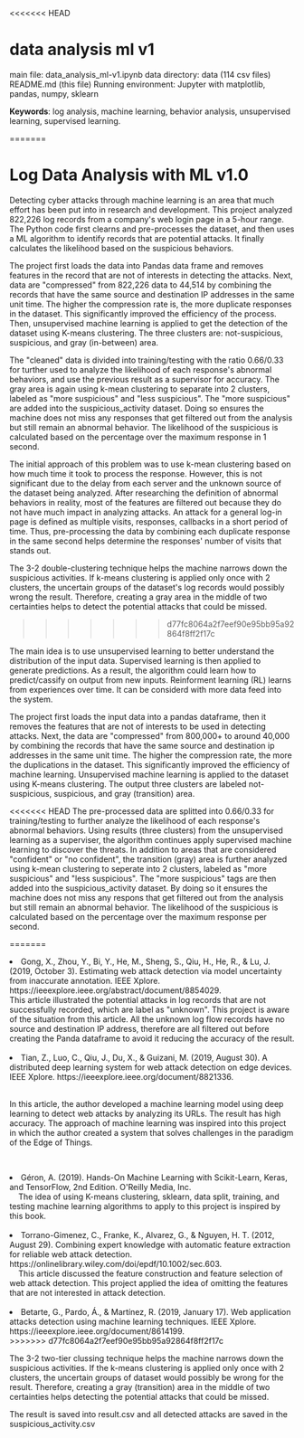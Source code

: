 <<<<<<< HEAD
# data analysis ml v1

main file: data_analysis_ml-v1.ipynb
data directory: data (114 csv files)
README.md (this file)
Running environment: Jupyter with matplotlib, pandas, numpy, sklearn


<b>Keywords</b>: log analysis, machine learning, behavior analysis, unsupervised learning, supervised learning.

=======
# Log Data Analysis with ML v1.0
Detecting cyber attacks through machine learning is an area that much effort has been put into in research and development. This project analyzed 822,226 log records from a  company's web login page in a 5-hour range. The Python code first clearns and pre-processes the dataset, and then uses a ML algorithm to identify records that are potential attacks. It finally calculates the likelihood based on the suspicious behaviors. 

The project first loads the data into Pandas data frame and removes features in the record that are not of interests in detecting the attacks. Next, data are "compressed" from 822,226 data to 44,514 by combining the records that have the same source and destination IP addresses in the same unit time. The higher the compression rate is, the more duplicate responses in the dataset. This significantly improved the efficiency of the process. Then, unsupervised machine learning is applied to get the detection of the dataset using K-means clustering. The three clusters are: not-suspicious, suspicious, and gray (in-between) area. 

The "cleaned" data is divided into training/testing with the ratio 0.66/0.33 for turther used to analyze the likelihood of each response's abnormal behaviors, and use the previous result as a supervisor for accuracy. The gray area is again using k-mean clustering to separate into 2 clusters, labeled as "more suspicious" and "less suspicious". The "more suspicious" are added into the suspicious_activity dataset. Doing so ensures the machine does not miss any responses that get filtered out from the analysis but still remain an abnormal behavior. The likelihood of the suspicious is calculated based on the percentage over the maximum response in 1 second.

The initial approach of this problem was to use k-mean clustering based on how much time it took to process the response. However, this is not significant due to the delay from each server and the unknown source of the dataset being analyzed. After researching the definition of abnormal behaviors in reality, most of the features are filtered out because they do not have much impact in analyzing attacks. An attack for a general log-in page is defined as multiple visits, responses, callbacks in a short period of time. Thus, pre-processing the data by combining each duplicate response in the same second helps determine the responses' number of visits that stands out.

The 3-2 double-clustering technique helps the machine narrows down the suspicious activities. If k-means clustering is applied only once with 2 clusters, the uncertain groups of the dataset's log records would possibly wrong the result. Therefore, creating a gray area in the middle of two certainties helps to detect the potential attacks that could be missed.
>>>>>>> d77fc8064a2f7eef90e95bb95a92864f8ff2f17c

The main idea is to use unsupervised learning to better understand the distribution of the input data. Supervised learning is then applied to generate predictions. As a result, the algorithm could learn how to predict/cassify on output from new inputs. Reinforment learning (RL) learns from experiences over time. It can be considerd with more data feed into the system. 

The project first loads the input data into a pandas dataframe, then it removes the features that are not of interests to be used in detecting attacks. Next, the data are "compressed" from 800,000+ to around 40,000 by combining the records that have the same source and destination ip addresses in the same unit time. The higher the compression rate, the more the duplications in the dataset. This significantly improved the efficiency of machine learning. Unsupervised machine learning is applied to the dataset using K-means clustering. The output three clusters are labeled not-suspicious, suspicious, and gray (transition) area. 

<<<<<<< HEAD
The pre-processed data are splitted into 0.66/0.33 for training/testing to further analyze the likelihood of each response's abnormal behaviors. Using results (three clusters) from the unsupervised learning as a superviser, the algorithm continues apply supervised machine learning to discover the threats. In addition to areas that are considered "confident" or "no confident", the transition (gray) area is further analyzed using k-mean clustering to seperate into 2 clusters, labeled as "more suspicious" and "less suspicious". The "more suspicious" tags are then added into the suspicious_activity dataset. By doing so it ensures the machine does not miss any respons that get filtered out from the analysis but still remain an abnormal behavior. The likelihood of the suspicious is calculated based on the percentage over the maximum response per second.

=======
<li>Gong, X., Zhou, Y., Bi, Y., He, M., Sheng, S., Qiu, H., He, R., & Lu, J. (2019, October 3). Estimating web attack detection via model uncertainty from inaccurate annotation. IEEE Xplore. https://ieeexplore.ieee.org/abstract/document/8854029. 
    
<br>This article illustrated the potential attacks in log records that are not successfully recorded, which are label as "unknown". This project is aware of the situation from this article. All the unknown log flow records have no source and destination IP address, therefore are all filtered out before creating the Panda dataframe to avoid it reducing the accuracy of the result.</li><br>
<li>Tian, Z., Luo, C., Qiu, J., Du, X., & Guizani, M. (2019, August 30). A distributed deep learning system for web attack detection on edge devices. IEEE Xplore. https://ieeexplore.ieee.org/document/8821336. 

<br>In this article, the author developed a machine learning model using deep learning to detect web attacks by analyzing its URLs. The result has high accuracy. The approach of machine learning was inspired into this project in which the author created a system that solves challenges in the paradigm of the Edge of Things.</li><br>
<li>Géron, A. (2019). Hands-On Machine Learning with Scikit-Learn, Keras, and TensorFlow, 2nd Edition. O'Reilly Media, Inc.
<br>
    
The idea of using K-means clustering, sklearn, data split, training, and testing machine learning algorithms to apply to this project is inspired by this book. </li><br>
<li>Torrano-Gimenez, C., Franke, K., Alvarez, G., & Nguyen, H. T. (2012, August 29). Combining expert knowledge with automatic feature extraction for reliable web attack detection. https://onlinelibrary.wiley.com/doi/epdf/10.1002/sec.603. 
<br>
    
This article discussed the feature construction and feature selection of web attack detection. This project applied the idea of omitting the features that are not interested in attack detection. </li><br>
<li>Betarte, G., Pardo, Á., &amp; Martínez, R. (2019, January 17). Web application attacks detection using machine learning techniques. IEEE Xplore. https://ieeexplore.ieee.org/document/8614199. 
<br>
>>>>>>> d77fc8064a2f7eef90e95bb95a92864f8ff2f17c

The 3-2 two-tier clussing technique helps the machine narrows down the suspicious activities. If the k-means clustering is applied only once with 2 clusters, the uncertain groups of dataset would possibly be wrong for the result. Therefore, creating a gray (transition) area in the middle of two certainties helps detecting the potential attacks that could be missed.

The result is saved into result.csv and all detected attacks are saved in the suspicious_activity.csv
